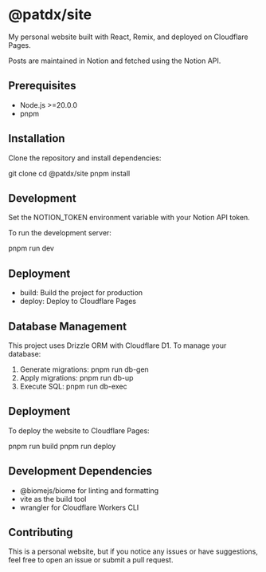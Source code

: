 
# @patdx/site

My personal website built with React, Remix, and deployed on Cloudflare Pages.

Posts are maintained in Notion and fetched using the Notion API.

## Prerequisites

- Node.js >=20.0.0
- pnpm

## Installation

Clone the repository and install dependencies:

git clone <repository-url>
cd @patdx/site
pnpm install

## Development

Set the NOTION_TOKEN environment variable with your Notion API token.

To run the development server:

pnpm run dev

## Deployment

- build: Build the project for production
- deploy: Deploy to Cloudflare Pages

## Database Management

This project uses Drizzle ORM with Cloudflare D1. To manage your database:

1. Generate migrations: pnpm run db-gen
2. Apply migrations: pnpm run db-up
3. Execute SQL: pnpm run db-exec

## Deployment

To deploy the website to Cloudflare Pages:

pnpm run build
pnpm run deploy

## Development Dependencies

- @biomejs/biome for linting and formatting
- vite as the build tool
- wrangler for Cloudflare Workers CLI

## Contributing

This is a personal website, but if you notice any issues or have suggestions, feel free to open an issue or submit a pull request.
